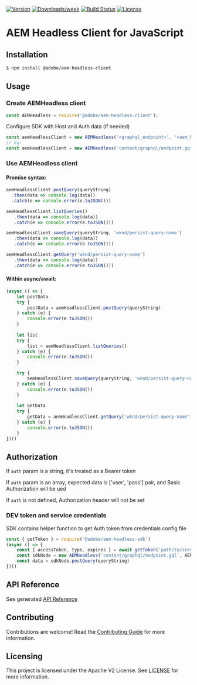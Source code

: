 <!--
Copyright 2021 Adobe. All rights reserved.
This file is licensed to you under the Apache License, Version 2.0 (the "License");
you may not use this file except in compliance with the License. You may obtain a copy
of the License at http://www.apache.org/licenses/LICENSE-2.0

Unless required by applicable law or agreed to in writing, software distributed under
the License is distributed on an "AS IS" BASIS, WITHOUT WARRANTIES OR REPRESENTATIONS
OF ANY KIND, either express or implied. See the License for the specific language
governing permissions and limitations under the License.
-->

[![Version](https://img.shields.io/npm/v/@adobe/aem-headless-client.svg)](https://npmjs.org/package/@adobe/aem-headless-client)
[![Downloads/week](https://img.shields.io/npm/dw/@adobe/aem-headless-client.svg)](https://npmjs.org/package/@adobe/aem-headless-client)
[![Build Status](https://github.com/adobe/aem-headless-client-sdk/workflows/Node.js%20CI/badge.svg?branch=main)](https://github.com/adobe/aem-headless-client-sdk/actions)
[![License](https://img.shields.io/badge/License-Apache%202.0-blue.svg)](https://opensource.org/licenses/Apache-2.0)

# AEM Headless Client for JavaScript

## Installation

```bash
$ npm install @adobe/aem-headless-client
```

## Usage

### Create AEMHeadless client

```javascript
const AEMHeadless = require('@adobe/aem-headless-client');
```
Configure SDK with Host and Auth data (if needed)
```javascript
const aemHeadlessClient = new AEMHeadless('<graphql_endpoint>', '<aem_host>', '<aem_token>' || ['<aem_user>', '<aem_pass>'])
// Eg:
const aemHeadlessClient = new AEMHeadless('content/graphql/endpoint.gql', AEM_HOST_URI, AEM_TOKEN || [AEM_USER, AEM_PASS])
```
### Use AEMHeadless client 

#### Promise syntax:
```javascript
aemHeadlessClient.postQuery(queryString)
  .then(data => console.log(data))
  .catch(e => console.error(e.toJSON()))

aemHeadlessClient.listQueries()
   .then(data => console.log(data))
   .catch(e => console.error(e.toJSON()))

aemHeadlessClient.saveQuery(queryString, 'wknd/persist-query-name')
   .then(data => console.log(data))
   .catch(e => console.error(e.toJSON()))

aemHeadlessClient.getQuery('wknd/persist-query-name')
   .then(data => console.log(data))
   .catch(e => console.error(e.toJSON()))
```
#### Within async/await:
```javascript
(async () => {
    let postData
    try {
        postData = aemHeadlessClient.postQuery(queryString)
    } catch (e) {
        console.error(e.toJSON())
    }
    
    let list
    try {
        list = aemHeadlessClient.listQueries()
    } catch (e) {
        console.error(e.toJSON())
    }

    try {
        aemHeadlessClient.saveQuery(queryString, 'wknd/persist-query-name')
    } catch (e) {
        console.error(e.toJSON())
    }
    
    let getData
    try {
        getData = aemHeadlessClient.getQuery('wknd/persist-query-name')
    } catch (e) {
        console.error(e.toJSON())
    }
})()    
```

## Authorization

If `auth` param is a string, it's treated as a Bearer token

If `auth` param is an array, expected data is ['user', 'pass'] pair, and Basic Authorization will be ued

If `auth` is not defined, Authorization header will not be set

### DEV token and service credentials

SDK contains helper function to get Auth token from credentials config file

```javascript
const { getToken } = require('@adobe/aem-headless-sdk')
(async () => {
    const { accessToken, type, expires } = await getToken('path/to/service-config.json')
    const sdkNode = new AEMHeadless('content/graphql/endpoint.gql', AEM_HOST_URI, accessToken)
    const data = sdkNode.postQuery(queryString)
})()
```
## API Reference

See generated [API Reference](./api-reference.md)


## Contributing

Contributions are welcome! Read the [Contributing Guide](./.github/CONTRIBUTING.md) for more information.

## Licensing

This project is licensed under the Apache V2 License. See [LICENSE](LICENSE) for more information.
